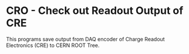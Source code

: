 # CRO - Check out Readout Output of CRE

This programs save output from DAQ encoder of Charge Readout Electronics (CRE) to CERN ROOT Tree.
